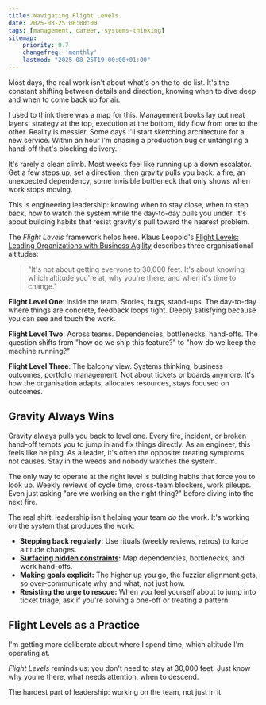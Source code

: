 ```yaml
---
title: Navigating Flight Levels
date: 2025-08-25 08:00:00
tags: [management, career, systems-thinking]
sitemap:
    priority: 0.7
    changefreq: 'monthly'
    lastmod: "2025-08-25T19:00:00+01:00"
---
```


Most days, the real work isn't about what's on the to-do list. It's the constant shifting between details and direction, knowing when to dive deep and when to come back up for air.

I used to think there was a map for this. Management books lay out neat layers: strategy at the top, execution at the bottom, tidy flow from one to the other. Reality is messier. Some days I'll start sketching architecture for a new service. Within an hour I'm chasing a production bug or untangling a hand-off that's blocking delivery.

It's rarely a clean climb. Most weeks feel like running up a down escalator. Get a few steps up, set a direction, then gravity pulls you back: a fire, an unexpected dependency, some invisible bottleneck that only shows when work stops moving.

This is engineering leadership: knowing when to stay close, when to step back, how to watch the system while the day-to-day pulls you under. It's about building habits that resist gravity's pull toward the nearest problem.

The *Flight Levels* framework helps here. Klaus Leopold's [Flight Levels: Leading Organizations with Business Agility](https://www.flightlevels.io/book) describes three organisational altitudes:

> "It's not about getting everyone to 30,000 feet. It's about knowing which altitude you're at, why you're there, and when it's time to change."

**Flight Level One**: Inside the team. Stories, bugs, stand-ups. The day-to-day where things are concrete, feedback loops tight. Deeply satisfying because you can see and touch the work.

**Flight Level Two**: Across teams. Dependencies, bottlenecks, hand-offs. The question shifts from "how do we ship this feature?" to "how do we keep the machine running?"

**Flight Level Three**: The balcony view. Systems thinking, business outcomes, portfolio management. Not about tickets or boards anymore. It's how the organisation adapts, allocates resources, stays focused on outcomes.

## Gravity Always Wins

Gravity always pulls you back to level one. Every fire, incident, or broken hand-off tempts you to jump in and fix things directly. As an engineer, this feels like helping. As a leader, it's often the opposite: treating symptoms, not causes. Stay in the weeds and nobody watches the system.

The only way to operate at the right level is building habits that force you to look up. Weekly reviews of cycle time, cross-team blockers, work pileups. Even just asking "are we working on the right thing?" before diving into the next fire.

The real shift: leadership isn't helping your team *do* the work. It's working *on* the system that produces the work:

- **Stepping back regularly:** Use rituals (weekly reviews, retros) to force altitude changes.
- **[Surfacing hidden constraints](/optimising-teams-with-theory-of-constraints):** Map dependencies, bottlenecks, and work hand-offs.
- **Making goals explicit:** The higher up you go, the fuzzier alignment gets, so over-communicate why and what, not just how.
- **Resisting the urge to rescue:** When you feel yourself about to jump into ticket triage, ask if you're solving a one-off or treating a pattern.

## Flight Levels as a Practice

I'm getting more deliberate about where I spend time, which altitude I'm operating at.

*Flight Levels* reminds us: you don't need to stay at 30,000 feet. Just know why you're there, what needs attention, when to descend.

The hardest part of leadership: working on the team, not just in it.
